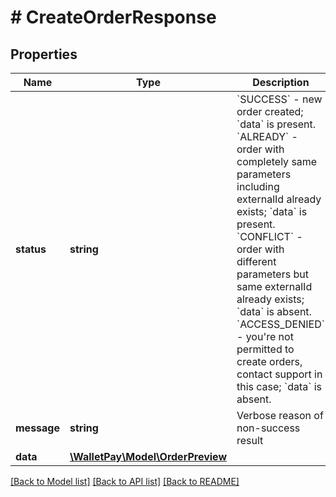 # # CreateOrderResponse

## Properties

| Name        | Type                                                 | Description                                                                                                                                                                                                                                                                                                                                                                                                                                                 | Notes      |
|-------------|------------------------------------------------------|-------------------------------------------------------------------------------------------------------------------------------------------------------------------------------------------------------------------------------------------------------------------------------------------------------------------------------------------------------------------------------------------------------------------------------------------------------------|------------|
| **status**  | **string**                                           | &#x60;SUCCESS&#x60; - new order created; &#x60;data&#x60; is present. &#x60;ALREADY&#x60; - order with completely same parameters including externalId already exists; &#x60;data&#x60; is present. &#x60;CONFLICT&#x60; - order with different parameters but same externalId already exists; &#x60;data&#x60; is absent. &#x60;ACCESS_DENIED&#x60; - you&#39;re not permitted to create orders, contact support in this case; &#x60;data&#x60; is absent. |            |
| **message** | **string**                                           | Verbose reason of non-success result                                                                                                                                                                                                                                                                                                                                                                                                                        | [optional] |
| **data**    | [**\WalletPay\Model\OrderPreview**](OrderPreview.md) |                                                                                                                                                                                                                                                                                                                                                                                                                                                             | [optional] |

[[Back to Model list]](../../README.md#models) [[Back to API list]](../../README.md#endpoints) [[Back to README]](../../README.md)
